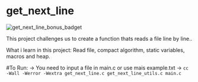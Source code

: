 # get_next_line

![get_next_line_bonus_badget](https://github.com/byaliego/42-project-badges/raw/main/badges/get_next_linem.png)

This project challenges us to create a function thats reads a file line by line.. 

What i learn in this project: 
Read file, compact algorithm, static variables, macros and heap.

#To Run:
→ You need to input a file in main.c or use mais example.txt
→ `cc -Wall -Werror -Wextra get_next_line.c get_next_line_utils.c main.c`
